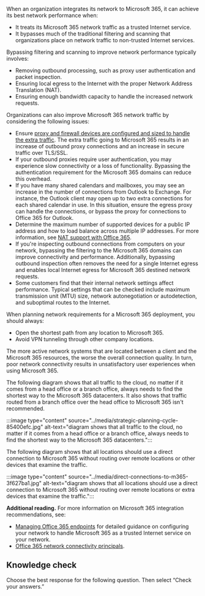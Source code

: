 When an organization integrates its network to Microsoft 365, it can achieve its best network performance when:

 -  It treats its Microsoft 365 network traffic as a trusted Internet service.
 -  It bypasses much of the traditional filtering and scanning that organizations place on network traffic to non-trusted Internet services.

Bypassing filtering and scanning to improve network performance typically involves:

 -  Removing outbound processing, such as proxy user authentication and packet inspection.
 -  Ensuring local egress to the Internet with the proper Network Address Translation (NAT).
 -  Ensuring enough bandwidth capacity to handle the increased network requests.

Organizations can also improve Microsoft 365 network traffic by considering the following issues:

 -  Ensure [proxy and firewall devices are configured and sized to handle the extra traffic](https://support.office.com/article/proxy-and-firewall-devices-are-configured-and-sized-to-handle-the-additional-traffic-99cab9d4-ef59-4207-9f2b-3728eb46bf9a?azure-portal=true). The extra traffic going to Microsoft 365 results in an increase of outbound proxy connections and an increase in secure traffic over TLS/SSL.
 -  If your outbound proxies require user authentication, you may experience slow connectivity or a loss of functionality. Bypassing the authentication requirement for the Microsoft 365 domains can reduce this overhead.
 -  If you have many shared calendars and mailboxes, you may see an increase in the number of connections from Outlook to Exchange. For instance, the Outlook client may open up to two extra connections for each shared calendar in use. In this situation, ensure the egress proxy can handle the connections, or bypass the proxy for connections to Office 365 for Outlook.
 -  Determine the maximum number of supported devices for a public IP address and how to load balance across multiple IP addresses. For more information, see [NAT support with Office 365](https://support.office.com/article/nat-support-with-office-365-170e96ea-d65d-4e51-acac-1de56abe39b9?azure-portal=true).
 -  If you're inspecting outbound connections from computers on your network, bypassing the filtering to the Microsoft 365 domains can improve connectivity and performance. Additionally, bypassing outbound inspection often removes the need for a single Internet egress and enables local Internet egress for Microsoft 365 destined network requests.
 -  Some customers find that their internal network settings affect performance. Typical settings that can be checked include maximum transmission unit (MTU) size, network autonegotiation or autodetection, and suboptimal routes to the Internet.

When planning network requirements for a Microsoft 365 deployment, you should always:

 -  Open the shortest path from any location to Microsoft 365.
 -  Avoid VPN tunneling through other company locations.

The more active network systems that are located between a client and the Microsoft 365 resources, the worse the overall connection quality. In turn, poor network connectivity results in unsatisfactory user experiences when using Microsoft 365.

The following diagram shows that all traffic to the cloud, no matter if it comes from a head office or a branch office, always needs to find the shortest way to the Microsoft 365 datacenters. It also shows that traffic routed from a branch office over the head office to Microsoft 365 isn't recommended.

:::image type="content" source="../media/strategic-planning-cycle-85400efc.jpg" alt-text="diagram shows that all traffic to the cloud, no matter if it comes from a head office or a branch office, always needs to find the shortest way to the Microsoft 365 datacenters.":::


The following diagram shows that all locations should use a direct connection to Microsoft 365 without routing over remote locations or other devices that examine the traffic.

:::image type="content" source="../media/direct-connections-to-m365-3f627ba1.jpg" alt-text="diagram shows that all locations should use a direct connection to Microsoft 365 without routing over remote locations or extra devices that examine the traffic.":::


**Additional reading.** For more information on Microsoft 365 integration recommendations, see:

 -  [Managing Office 365 endpoints](https://support.office.com/article/managing-office-365-endpoints%20-99cab9d4-ef59-4207-9f2b-3728eb46bf9a?azure-portal=true) for detailed guidance on configuring your network to handle Microsoft 365 as a trusted Internet service on your network.
 -  [Office 365 network connectivity principals](https://aka.ms/o365networkingprinciples?azure-portal=true).

## Knowledge check

Choose the best response for the following question. Then select “Check your answers.”